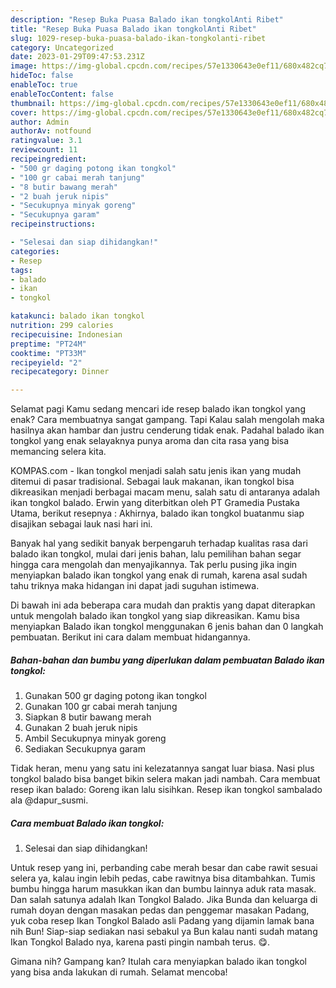 ```yaml
---
description: "Resep Buka Puasa Balado ikan tongkolAnti Ribet"
title: "Resep Buka Puasa Balado ikan tongkolAnti Ribet"
slug: 1029-resep-buka-puasa-balado-ikan-tongkolanti-ribet
category: Uncategorized
date: 2023-01-29T09:47:53.231Z
image: https://img-global.cpcdn.com/recipes/57e1330643e0ef11/680x482cq70/balado-ikan-tongkol-foto-resep-utama.jpg
hideToc: false
enableToc: true
enableTocContent: false
thumbnail: https://img-global.cpcdn.com/recipes/57e1330643e0ef11/680x482cq70/balado-ikan-tongkol-foto-resep-utama.jpg
cover: https://img-global.cpcdn.com/recipes/57e1330643e0ef11/680x482cq70/balado-ikan-tongkol-foto-resep-utama.jpg
author: Admin
authorAv: notfound
ratingvalue: 3.1
reviewcount: 11
recipeingredient:
- "500 gr daging potong ikan tongkol"
- "100 gr cabai merah tanjung"
- "8 butir bawang merah"
- "2 buah jeruk nipis"
- "Secukupnya minyak goreng"
- "Secukupnya garam"
recipeinstructions:

- "Selesai dan siap dihidangkan!"
categories:
- Resep
tags:
- balado
- ikan
- tongkol

katakunci: balado ikan tongkol 
nutrition: 299 calories
recipecuisine: Indonesian
preptime: "PT24M"
cooktime: "PT33M"
recipeyield: "2"
recipecategory: Dinner

---
```



Selamat pagi Kamu sedang mencari ide resep balado ikan tongkol yang enak? Cara membuatnya sangat gampang. Tapi Kalau salah mengolah maka hasilnya akan hambar dan justru cenderung tidak enak. Padahal balado ikan tongkol yang enak selayaknya punya aroma dan cita rasa yang bisa memancing selera kita.


KOMPAS.com - Ikan tongkol menjadi salah satu jenis ikan yang mudah ditemui di pasar tradisional. Sebagai lauk makanan, ikan tongkol bisa dikreasikan menjadi berbagai macam menu, salah satu di antaranya adalah ikan tongkol balado. Erwin yang diterbitkan oleh PT Gramedia Pustaka Utama, berikut resepnya : Akhirnya, balado ikan tongkol buatanmu siap disajikan sebagai lauk nasi hari ini.

Banyak hal yang sedikit banyak berpengaruh terhadap kualitas rasa dari balado ikan tongkol, mulai dari jenis bahan, lalu pemilihan bahan segar hingga cara mengolah dan menyajikannya. Tak perlu pusing jika ingin menyiapkan balado ikan tongkol yang enak di rumah, karena asal sudah tahu triknya maka hidangan ini dapat jadi suguhan istimewa.


Di bawah ini ada beberapa cara mudah dan praktis yang dapat diterapkan untuk mengolah balado ikan tongkol yang siap dikreasikan. Kamu bisa menyiapkan Balado ikan tongkol menggunakan 6 jenis bahan dan 0 langkah pembuatan. Berikut ini cara dalam membuat hidangannya.

<!--inarticleads1-->

##### Bahan-bahan dan bumbu yang diperlukan dalam pembuatan Balado ikan tongkol:

1. Gunakan 500 gr daging potong ikan tongkol
1. Gunakan 100 gr cabai merah tanjung
1. Siapkan 8 butir bawang merah
1. Gunakan 2 buah jeruk nipis
1. Ambil Secukupnya minyak goreng
1. Sediakan Secukupnya garam


Tidak heran, menu yang satu ini kelezatannya sangat luar biasa. Nasi plus tongkol balado bisa banget bikin selera makan jadi nambah. Cara membuat resep ikan balado: Goreng ikan lalu sisihkan. Resep ikan tongkol sambalado ala @dapur_susmi. 

<!--inarticleads2-->

##### Cara membuat Balado ikan tongkol:


1. Selesai dan siap dihidangkan!

Untuk resep yang ini, perbanding cabe merah besar dan cabe rawit sesuai selera ya, kalau ingin lebih pedas, cabe rawitnya bisa ditambahkan. Tumis bumbu hingga harum masukkan ikan dan bumbu lainnya aduk rata masak. Dan salah satunya adalah Ikan Tongkol Balado. Jika Bunda dan keluarga di rumah doyan dengan masakan pedas dan penggemar masakan Padang, yuk coba resep Ikan Tongkol Balado asli Padang yang dijamin lamak bana nih Bun! Siap-siap sediakan nasi sebakul ya Bun kalau nanti sudah matang Ikan Tongkol Balado nya, karena pasti pingin nambah terus. 😋. 

Gimana nih? Gampang kan? Itulah cara menyiapkan balado ikan tongkol yang bisa anda lakukan di rumah. Selamat mencoba!
